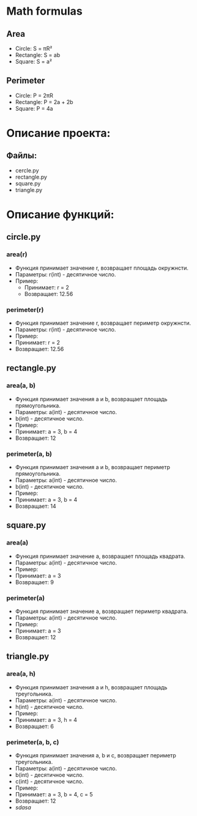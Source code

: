 # Math formulas
## Area
- Circle: S = πR²
- Rectangle: S = ab
- Square: S = a²
## Perimeter
- Circle: P = 2πR
- Rectangle: P = 2a + 2b
- Square: P = 4a
# Описание проекта:
## Файлы:
- cercle.py
- rectangle.py
- square.py
- triangle.py
# Описание функций:
## circle.py
### area(r)
- Функция принимает значение r, возвращает площадь окружнсти.
- Параметры: r(int) - десятичное число.
- Пример:
  - Принимает: r = 2
  - Возвращает: 12.56 
### perimeter(r)
- Функция принимает значение r, возвращает периметр окружнсти.
- Параметры: r(int) - десятичное число.
- Пример:
- Принимает: r = 2
- Возвращает: 12.56
## rectangle.py
### area(a, b)
- Функция принимает значения a и b, возвращает площадь прямоугольника.
- Параметры: a(int) - десятичное число.
- b(int) - десятичное число.
- Пример:
- Принимает: a = 3, b = 4
- Возвращает: 12    
### perimeter(a, b)
- Функция принимает значения a и b, возвращает периметр прямоугольника.
- Параметры: a(int) - десятичное число.
- b(int) - десятичное число.
- Пример:
- Принимает: a = 3, b = 4
- Возвращает: 14
## square.py
### area(a)
- Функция принимает значение a, возвращает площадь квадрата.
- Параметры: a(int) - десятичное число.
- Пример:
- Принимает: a = 3
- Возвращает: 9
### perimeter(a)
- Функция принимает значение a, возвращает периметр квадрата.
- Параметры: a(int) - десятичное число.
- Пример:
- Принимает: a = 3
- Возвращает: 12
## triangle.py
### area(a, h)
- Функция принимает значения a и h, возвращает площадь треугольника.
- Параметры: a(int) - десятичное число.
- h(int) - десятичное число.
- Пример:
- Принимает: a = 3, h = 4
- Возвращает: 6
### perimeter(a, b, c)
- Функция принимает значения a, b и c, возвращает периметр треугольника.
- Параметры: a(int) - десятичное число.
- b(int) - десятичное число.
- c(int) - десятичное число.
- Пример:
- Принимает: a = 3, b = 4, c = 5
- Возвращает: 12
- _sdasa_
